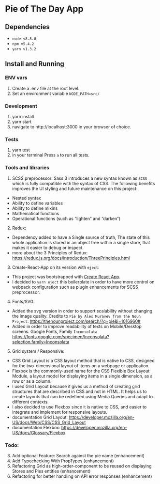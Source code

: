 # Pie of The Day App

## Dependencies

* `node v8.8.0`
* `npm v5.4.2`
* `yarn v1.3.2`

## Install and Running

### ENV vars

1. Create a .env file at the root level.
2. Set an environment variable `NODE_PATH=src/`


### Development

1. yarn install
2. yarn start
3. navigate to http://localhost:3000 in your browser of choice.

### Tests

1. yarn test
2. in your terminal Press `a` to run all tests.


### Tools and libraries

1. SCSS preprocessor: Sass 3 introduces a new syntax known as `SCSS` which is fully compatible with the syntax of CSS. The following benefits improves the UI styling and future maintenance on this project:
  - Nested syntax
  - Ability to define variables
  - Ability to define mixins
  - Mathematical functions
  - Operational functions (such as “lighten” and “darken”)

2. Redux:
  - Dependency added to have a Single source of truth, The state of this whole application is stored in an object tree within a single store, that makes it easier to debug or inspect.
  - more about the 3 Principles of Redux: https://redux.js.org/docs/introduction/ThreePrinciples.html

3. Create-React-App on its version with `eject`:
  - This project was bootstrapped with [Create React App](https://github.com/facebookincubator/create-react-app).
  - I decided to `yarn eject` this boilerplate in order to have more control on webpack configuration such as plugin enhancements for SCSS preprocessor.

4. Fonts/SVG:  
  -  Added the svg version in order to support scalability without changing the image quality. Credits to `Pie by Alex Muravev from the Noun Project`: https://thenounproject.com/search/?q=pie&i=1016960#
  - Added in order to improve readability of texts on Mobile/Desktop screens. Google Fonts, Family `Inconsolata`  https://fonts.google.com/specimen/Inconsolata?selection.family=Inconsolata

5. Grid system / Responsive:
  - CSS Grid Layout is a CSS layout method that is native to CSS, designed for the two-dimensional layout of items on a webpage or application.
  - Flexbox is the commonly-used name for the CSS Flexible Box Layout Module, a layout model for displaying items in a single dimension, as a row or as a column.
  - I used Grid Layout because it gives us a method of creating grid structures that are described in CSS and not in HTML. It helps us to create layouts that can be redefined using Media Queries and adapt to different contexts.
  - I also decided to use Flexbox since it is native to CSS, and easier to integrate and implement for responsive layouts.
  - documentation Grid Layout: https://developer.mozilla.org/en-US/docs/Web/CSS/CSS_Grid_Layout
  - documentation Flexbox: https://developer.mozilla.org/en-US/docs/Glossary/Flexbox


### Todo:
3. Add optional Feature: Search against the pie name (enhancement)
5. Add Typechecking With PropTypes (enhancement)
6. Refactoring Grid as high-order-component to be reused on displaying Stores and Pies entities (enhancement)
7. Refactoring for better handling on API error responses (enhancement)
